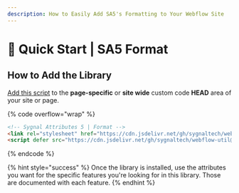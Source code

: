 ```yaml
---
description: How to Easily Add SA5's Formatting to Your Webflow Site
---
```


# 🚀 Quick Start | SA5 Format

## How to Add the Library <a href="#step-1---add-the-library" id="step-1---add-the-library"></a>

[Add this script](../overview/how-to-add-custom-code.md) to the **page-specific** or **site wide** custom code **HEAD** area of your site or page.&#x20;

{% code overflow="wrap" %}
```html
<!-- Sygnal Attributes 5 | Format --> 
<link rel="stylesheet" href="https://cdn.jsdelivr.net/gh/sygnaltech/webflow-util@5.4.0/dist/css/webflow-format.css"> 
<script defer src="https://cdn.jsdelivr.net/gh/sygnaltech/webflow-util@5.4.0/dist/nocode/webflow-format.js"></script>
```
{% endcode %}

{% hint style="success" %}
Once the library is installed, use the attributes you want for the specific features you're looking for in this library. Those are documented with each feature.&#x20;
{% endhint %}
